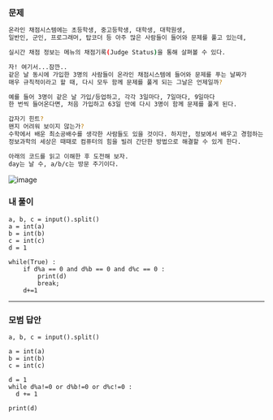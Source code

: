 ### 문제 
```sh
온라인 채점시스템에는 초등학생, 중고등학생, 대학생, 대학원생,
일반인, 군인, 프로그래머, 탑코더 등 아주 많은 사람들이 들어와 문제를 풀고 있는데,

실시간 채점 정보는 메뉴의 채점기록(Judge Status)을 통해 살펴볼 수 있다.

자! 여기서...잠깐..
같은 날 동시에 가입한 3명의 사람들이 온라인 채점시스템에 들어와 문제를 푸는 날짜가
매우 규칙적이라고 할 때, 다시 모두 함께 문제를 풀게 되는 그날은 언제일까?

예를 들어 3명이 같은 날 가입/등업하고, 각각 3일마다, 7일마다, 9일마다
한 번씩 들어온다면, 처음 가입하고 63일 만에 다시 3명이 함께 문제를 풀게 된다.

갑자기 힌트?
왠지 어려워 보이지 않는가?
수학에서 배운 최소공배수를 생각한 사람들도 있을 것이다. 하지만, 정보에서 배우고 경험하는
정보과학의 세상은 때때로 컴퓨터의 힘을 빌려 간단한 방법으로 해결할 수 있게 한다.

아래의 코드를 읽고 이해한 후 도전해 보자.
day는 날 수, a/b/c는 방문 주기이다.
```

![image](https://user-images.githubusercontent.com/58898466/149468677-10e3f052-37db-4698-b90f-36ba561a764a.png)


### 내 풀이
~~~
a, b, c = input().split()
a = int(a)
b = int(b)
c = int(c)
d = 1

while(True) : 
    if d%a == 0 and d%b == 0 and d%c == 0 :
        print(d)
        break;
    d+=1
~~~

***
### 모범 답안
~~~
a, b, c = input().split()

a = int(a)
b = int(b)
c = int(c)

d = 1
while d%a!=0 or d%b!=0 or d%c!=0 :
  d += 1

print(d)
~~~

